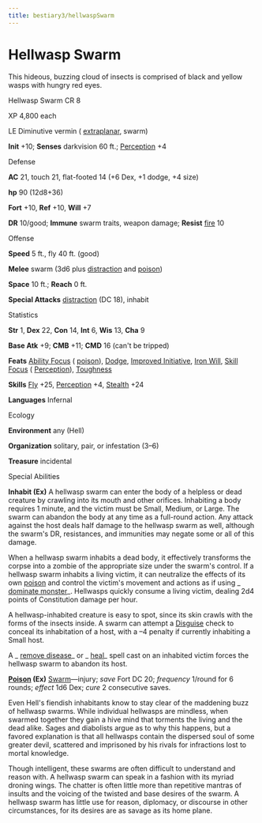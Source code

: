 ```yaml
---
title: bestiary3/hellwaspSwarm
---
```

# Hellwasp Swarm

This hideous, buzzing cloud of insects is comprised of black and yellow wasps with hungry red eyes.

Hellwasp Swarm CR 8

XP 4,800 each

LE Diminutive vermin ( [extraplanar](monsters/creatureTypes.md#_extraplanar-subtype), swarm)

**Init** +10; **Senses** darkvision 60 ft.; [Perception](skills/perception.md#_perception) +4

Defense

**AC** 21, touch 21, flat-footed 14 (+6 Dex, +1 dodge, +4 size)

**hp** 90 (12d8+36)

**Fort** +10, **Ref** +10, **Will** +7

**DR** 10/good; **Immune** swarm traits, weapon damage; **Resist** [fire](monsters/creatureTypes.md#_fire-subtype) 10

Offense

**Speed** 5 ft., fly 40 ft. (good)

**Melee** swarm (3d6 plus [distraction](monsters/universalMonsterRules.md#_distraction) and [poison](monsters/universalMonsterRules.md#_poison-(ex-or-su)))

**Space** 10 ft.; **Reach** 0 ft.

**Special Attacks** [distraction](monsters/universalMonsterRules.md#_distraction) (DC 18), inhabit

Statistics

**Str** 1, **Dex** 22, **Con** 14, **Int** 6, **Wis** 13, **Cha** 9

**Base Atk** +9; **CMB** +11; **CMD** 16 (can't be tripped)

**Feats** [Ability Focus](monsters/monsterFeats.md#_ability-focus) ( [poison](monsters/universalMonsterRules.md#_poison-(ex-or-su))), [Dodge](feats.md#_dodge), [Improved Initiative](feats.md#_improved-initiative), [Iron Will](feats.md#_iron-will), [Skill Focus](feats.md#_skill-focus) ( [Perception](skills/perception.md#_perception)), [Toughness](feats.md#_toughness)

**Skills** [Fly](skills/fly.md#_fly) +25, [Perception](skills/perception.md#_perception) +4, [Stealth](skills/stealth.md#_stealth) +24

**Languages** Infernal

Ecology

**Environment** any (Hell)

**Organization** solitary, pair, or infestation (3–6)

**Treasure** incidental

Special Abilities

**Inhabit (Ex)** A hellwasp swarm can enter the body of a helpless or dead creature by crawling into its mouth and other orifices. Inhabiting a body requires 1 minute, and the victim must be Small, Medium, or Large. The swarm can abandon the body at any time as a full-round action. Any attack against the host deals half damage to the hellwasp swarm as well, although the swarm's DR, resistances, and immunities may negate some or all of this damage.

When a hellwasp swarm inhabits a dead body, it effectively transforms the corpse into a zombie of the appropriate size under the swarm's control. If a hellwasp swarm inhabits a living victim, it can neutralize the effects of its own [poison](monsters/universalMonsterRules.md#_poison-(ex-or-su)) and control the victim's movement and actions as if using _ [dominate monster](spells/dominateMonster.md#_dominate-monster)_. Hellwasps quickly consume a living victim, dealing 2d4 points of Constitution damage per hour.

A hellwasp-inhabited creature is easy to spot, since its skin crawls with the forms of the insects inside. A swarm can attempt a [Disguise](skills/disguise.md#_disguise) check to conceal its inhabitation of a host, with a –4 penalty if currently inhabiting a Small host.

A _ [remove disease](spells/removeDisease.md#_remove-disease)_ or _ [heal](spells/heal.md#_heal)_ spell cast on an inhabited victim forces the hellwasp swarm to abandon its host.

**[Poison](monsters/universalMonsterRules.md#_poison-(ex-or-su)) (Ex)** [Swarm](monsters/creatureTypes.md#_swarm-subtype)—injury; _save_ Fort DC 20; _frequency_ 1/round for 6 rounds; _effect_ 1d6 Dex; _cure_ 2 consecutive saves.

Even Hell's fiendish inhabitants know to stay clear of the maddening buzz of hellwasp swarms. While individual hellwasps are mindless, when swarmed together they gain a hive mind that torments the living and the dead alike. Sages and diabolists argue as to why this happens, but a favored explanation is that all hellwasps contain the dispersed soul of some greater devil, scattered and imprisoned by his rivals for infractions lost to mortal knowledge.

Though intelligent, these swarms are often difficult to understand and reason with. A hellwasp swarm can speak in a fashion with its myriad droning wings. The chatter is often little more than repetitive mantras of insults and the voicing of the twisted and base desires of the swarm. A hellwasp swarm has little use for reason, diplomacy, or discourse in other circumstances, for its desires are as savage as its home plane.

